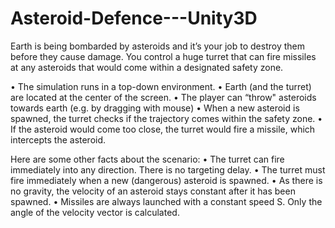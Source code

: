 # Asteroid-Defence---Unity3D

Earth is being bombarded by asteroids and it’s your job to destroy them before they cause damage. You control a huge turret that can fire missiles at any asteroids that would come within a designated safety zone. 
 
• The simulation runs in a top-down environment.
• Earth (and the turret) are located at the center of the screen.
• The player can “throw" asteroids towards earth (e.g. by dragging with mouse)
• When a new asteroid is spawned, the turret checks if the trajectory comes within the safety zone.
• If the asteroid would come too close, the turret would fire a missile, which intercepts the asteroid.
 
Here are some other facts about the scenario:
• The turret can fire immediately into any direction. There is no targeting delay.
• The turret must fire immediately when a new (dangerous) asteroid is spawned.
• As there is no gravity, the velocity of an asteroid stays constant after it has been spawned.
• Missiles are always launched with a constant speed S. Only the angle of the velocity vector is calculated.